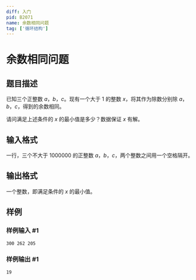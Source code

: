 ```yaml
---
diff: 入门
pid: B2071
name: 余数相同问题
tag: ['循环结构']
---
```

# 余数相同问题
## 题目描述

已知三个正整数 $a$，$b$，$c$。现有一个大于 $1$ 的整数 $x$，将其作为除数分别除 $a$，$b$，$c$，得到的余数相同。

请问满足上述条件的 $x$ 的最小值是多少？数据保证 $x$ 有解。
## 输入格式

一行，三个不大于 $1000000$ 的正整数 $a$，$b$，$c$，两个整数之间用一个空格隔开。
## 输出格式

一个整数，即满足条件的 $x$ 的最小值。
## 样例

### 样例输入 #1
```
300 262 205
```
### 样例输出 #1
```
19
```
